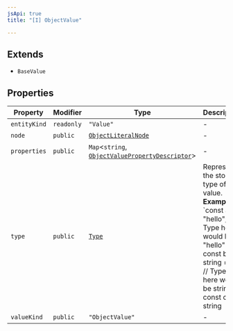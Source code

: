 ```yaml
---
jsApi: true
title: "[I] ObjectValue"

---
```

## Extends

- `BaseValue`

## Properties

| Property | Modifier | Type | Description | Overrides | Inherited from |
| ------ | ------ | ------ | ------ | ------ | ------ |
| `entityKind` | `readonly` | `"Value"` | - | - | `BaseValue.entityKind` |
| `node` | `public` | [`ObjectLiteralNode`](ObjectLiteralNode.md) | - | - | - |
| `properties` | `public` | `Map`<`string`, [`ObjectValuePropertyDescriptor`](ObjectValuePropertyDescriptor.md)\> | - | - | - |
| `type` | `public` | [`Type`](../type-aliases/Type.md) | Represent the storage type of a value. **Example** `const a = "hello"; // Type here would be "hello" const b: string = a; // Type here would be string const c: string | int32 = b; // Type here would be string | int32` | - | `BaseValue.type` |
| `valueKind` | `public` | `"ObjectValue"` | - | `BaseValue.valueKind` | - |
